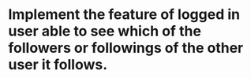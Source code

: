 # Implement the feature of logged in user able to see which of the followers or followings of the other user it follows.